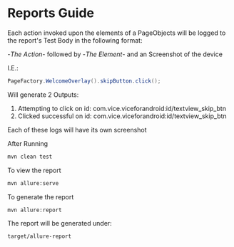 # Reports Guide


Each action invoked upon the elements of a PageObjects will be logged to the
report's Test Body in the following format:

-*The Action*- followed by -*The Element*- and an Screenshot of the device

I.E.:
 ```java
PageFactory.WelcomeOverlay().skipButton.click();
```
 Will generate 2 Outputs:
 1)  Attempting to click on id: com.vice.viceforandroid:id/textview_skip_btn
 2)  Clicked successful on id: com.vice.viceforandroid:id/textview_skip_btn
 
 Each of these logs will have its own screenshot
 
 
After Running 
```bash
mvn clean test
```
To  view the report
```bash
mvn allure:serve
```

To generate the report
```bash
mvn allure:report
```
The report will be generated under:
```bash
target/allure-report
```


